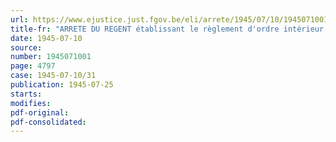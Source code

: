 ```yaml
---
url: https://www.ejustice.just.fgov.be/eli/arrete/1945/07/10/1945071001/justel
title-fr: "ARRETE DU REGENT établissant le règlement d'ordre intérieur du conseil de guerre permanent à Hasselt"
date: 1945-07-10
source:
number: 1945071001
page: 4797
case: 1945-07-10/31
publication: 1945-07-25
starts:
modifies:
pdf-original:
pdf-consolidated:
---
```


